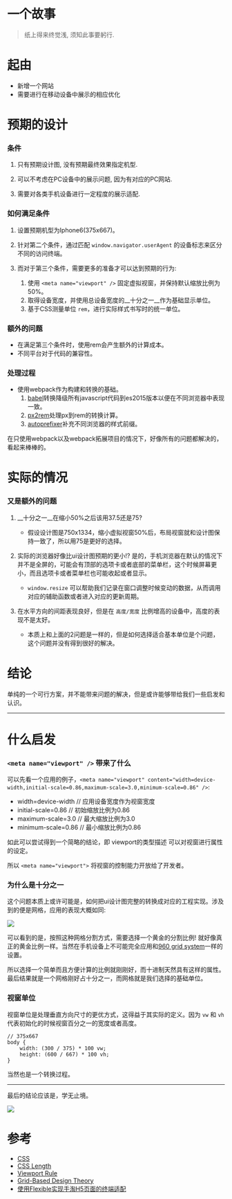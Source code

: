 
# 一个故事

> 纸上得来终觉浅, 须知此事要躬行.

# 起由
* 新增一个网站
* 需要进行在移动设备中展示的相应优化

# 预期的设计

### 条件
1. 只有预期设计图, 没有预期最终效果指定机型.

2. 可以不考虑在PC设备中的展示问题, 因为有对应的PC网站.

3. 需要对各类手机设备进行一定程度的展示适配.

### 如何满足条件
1. 设置预期机型为Iphone6(375x667)。

2. 针对第二个条件，通过匹配 `window.navigator.userAgent` 的设备标志来区分不同的访问终端。

3. 而对于第三个条件，需要更多的准备才可以达到预期的行为:
    1. 使用 `<meta name="viewport" />` 固定虚拟视窗，并保持默认缩放比例为50%。
    2. 取得设备宽度，并使用总设备宽度的__十分之一__作为基础显示单位。
    3. 基于CSS测量单位 `rem`，进行实际样式书写时的统一单位。

### 额外的问题
* 在满足第三个条件时，使用rem会产生额外的计算成本。
* 不同平台对于代码的兼容性。

### 处理过程
* 使用webpack作为构建和转换的基础。
    1. [babel](https://github.com/babel/babel)转换降级所有javascript代码到es2015版本以便在不同浏览器中表现一致。
    2. [px2rem](https://github.com/songsiqi/px2rem)处理px到rem的转换计算。
    3. [autoprefixer](https://github.com/postcss/autoprefixer)补充不同浏览器的样式前缀。

在只使用webpack以及webpack拓展项目的情况下，好像所有的问题都解决的，看起来棒棒的。

# 实际的情况

### 又是额外的问题
1. __十分之一__在缩小50%之后该用37.5还是75?
    * 假设设计图是750x1334，缩小虚拟视窗50%后，布局视窗就和设计图保持一致了，所以用75是更好的选择。

2. 实际的浏览器好像比ui设计图预期的更小!? 是的，手机浏览器在默认的情况下并不是全屏的，可能会有顶部的选项卡或者底部的菜单栏，这个时候屏幕更小，而且选项卡或者菜单栏也可能收起或者显示。
    * `window.resize` 可以帮助我们记录在窗口调整时候变动的数据，从而调用对应的辅助函数或者进入对应的更新周期。

3. 在水平方向的间距表现良好，但是在 `高度/宽度` 比例增高的设备中，高度的表现不是太好。
    * 本质上和上面的2问题是一样的，但是如何选择适合基本单位是个问题，这个问题并没有得到很好的解决。

# 结论
单纯的一个可行方案，并不能带来问题的解决，但是或许能够带给我们一些启发和认识。

---

# 什么启发

### `<meta name="viewport" />` 带来了什么
可以先看一个应用的例子，`<meta name="viewport" content="width=device-width,initial-scale=0.86,maximum-scale=3.0,minimum-scale=0.86" />`:

* width=device-width // 应用设备宽度作为视窗宽度
* initial-scale=0.86 // 初始缩放比例为0.86
* maximum-scale=3.0  // 最大缩放比例为3.0
* minimum-scale=0.86 // 最小缩放比例为0.86

如此可以尝试得到一个简略的结论，即 viewport的类型描述 可以对视窗进行属性的设定。

所以 `<meta name="viewport">` 将视窗的控制能力开放给了开发者。

### 为什么是十分之一
这个问题本质上或许可能是，如何把ui设计图完整的转换成对应的工程实现。涉及到的便是网格，应用的表现大概如同:

![](https://www.w3cplus.com/sites/default/files/blogs/2015/1511/rem-2.jpg)

可以看到的是，按照这种网格分割方式，需要选择一个黄金的分割比例! 就好像真正的黄金比例一样。当然在手机设备上不可能完全应用和[960 grid system](https://960.gs/)一样的设置。

所以选择一个简单而且方便计算的比例就刚刚好，而十进制天然具有这样的属性。最后结果就是一个网格刚好占十分之一，而网格就是我们选择的基础单位。

### 视窗单位
视窗单位是处理垂直方向尺寸的更优方式，这得益于其实际的定义。因为 `vw` 和 `vh` 代表初始化的时候视窗百分之一的宽度或者高度。

    // 375x667
    body {
        width: (300 / 375) * 100 vw;
        height: (600 / 667) * 100 vh;
    }

当然也是一个转换过程。

---

最后的结论应该是，学无止境。

![](https://ws3.sinaimg.cn/large/9150e4e5gy1fx4e0qfkd3g20b40b4wl1.gif)

# 参考
* [CSS](https://developer.mozilla.org/en-US/docs/Learn/CSS/Introduction_to_CSS)
* [CSS Length](https://developer.mozilla.org/en-US/docs/Web/CSS/length)
* [Viewport Rule](https://drafts.csswg.org/css-device-adapt/#at-ruledef-viewport)
* [Grid-Based Design Theory](https://designmodo.com/grid-design-theory/)
* [使用Flexible实现手淘H5页面的终端适配](https://www.w3cplus.com/mobile/lib-flexible-for-html5-layout.html)
